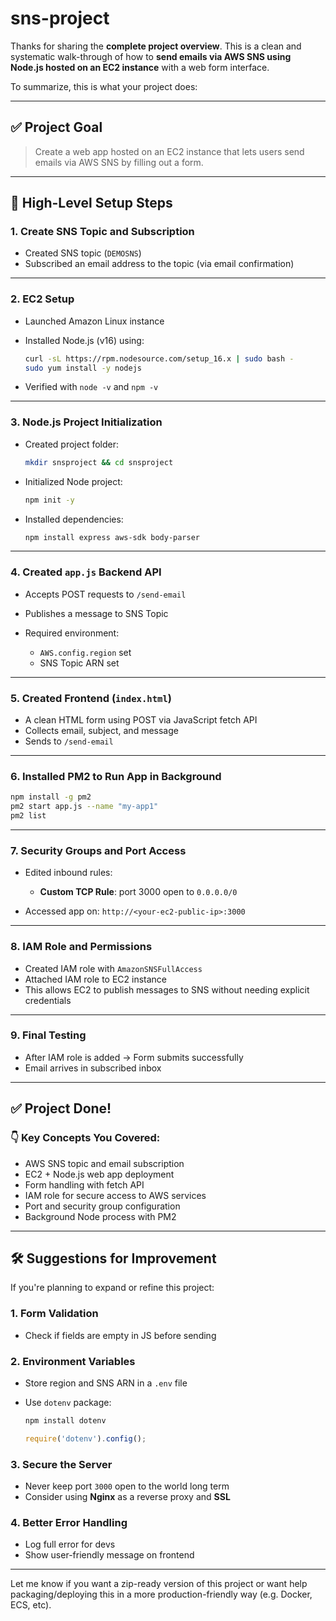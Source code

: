 # sns-project
Thanks for sharing the **complete project overview**. This is a clean and systematic walk-through of how to **send emails via AWS SNS using Node.js hosted on an EC2 instance** with a web form interface.

To summarize, this is what your project does:

---

## ✅ **Project Goal**

> Create a web app hosted on an EC2 instance that lets users send emails via AWS SNS by filling out a form.

---

## 🔧 **High-Level Setup Steps**

### 1. **Create SNS Topic and Subscription**

* Created SNS topic (`DEMOSNS`)
* Subscribed an email address to the topic (via email confirmation)

---

### 2. **EC2 Setup**

* Launched Amazon Linux instance
* Installed Node.js (v16) using:

  ```bash
  curl -sL https://rpm.nodesource.com/setup_16.x | sudo bash -
  sudo yum install -y nodejs
  ```
* Verified with `node -v` and `npm -v`

---

### 3. **Node.js Project Initialization**

* Created project folder:

  ```bash
  mkdir snsproject && cd snsproject
  ```
* Initialized Node project:

  ```bash
  npm init -y
  ```
* Installed dependencies:

  ```bash
  npm install express aws-sdk body-parser
  ```

---

### 4. **Created `app.js` Backend API**

* Accepts POST requests to `/send-email`
* Publishes a message to SNS Topic
* Required environment:

  * `AWS.config.region` set
  * SNS Topic ARN set

---

### 5. **Created Frontend (`index.html`)**

* A clean HTML form using POST via JavaScript fetch API
* Collects email, subject, and message
* Sends to `/send-email`

---

### 6. **Installed PM2 to Run App in Background**

```bash
npm install -g pm2
pm2 start app.js --name "my-app1"
pm2 list
```

---

### 7. **Security Groups and Port Access**

* Edited inbound rules:

  * **Custom TCP Rule**: port 3000 open to `0.0.0.0/0`
* Accessed app on: `http://<your-ec2-public-ip>:3000`

---

### 8. **IAM Role and Permissions**

* Created IAM role with `AmazonSNSFullAccess`
* Attached IAM role to EC2 instance
* This allows EC2 to publish messages to SNS without needing explicit credentials

---

### 9. **Final Testing**

* After IAM role is added → Form submits successfully
* Email arrives in subscribed inbox

---

## ✅ **Project Done!**

### 👇 Key Concepts You Covered:

* AWS SNS topic and email subscription
* EC2 + Node.js web app deployment
* Form handling with fetch API
* IAM role for secure access to AWS services
* Port and security group configuration
* Background Node process with PM2

---

## 🛠️ Suggestions for Improvement

If you're planning to expand or refine this project:

### 1. **Form Validation**

* Check if fields are empty in JS before sending

### 2. **Environment Variables**

* Store region and SNS ARN in a `.env` file
* Use `dotenv` package:

  ```bash
  npm install dotenv
  ```

  ```js
  require('dotenv').config();
  ```

### 3. **Secure the Server**

* Never keep port `3000` open to the world long term
* Consider using **Nginx** as a reverse proxy and **SSL**

### 4. **Better Error Handling**

* Log full error for devs
* Show user-friendly message on frontend

---

Let me know if you want a zip-ready version of this project or want help packaging/deploying this in a more production-friendly way (e.g. Docker, ECS, etc).
